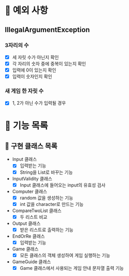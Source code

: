 # 🚀 예외 사항

## IllegalArgumentException

### 3자리의 수

- [x] 세 자릿 수가 아닌지 확인
- [x] 각 자리의 숫자 중에 중복이 있는지 확인
- [x] 입력에 0이 있는지 확인
- [x] 입력이 숫자인지 확인

### 새 게임 한 자릿 수

- [x] 1, 2가 아닌 수가 입력될 경우

# 🚀 기능 목록

## 🚀 구현 클래스 목록

- Input 클래스
  - [x] 입력받는 기능
  - [x] String을 List로 바꾸는 기능
- InputValidity 클래스
  - [x] Input 클래스에 들어오는 input의 유효성 검사
- Computer 클래스
  - [x] random 값을 생성하는 기능
  - [x] int 값을 character로 만드는 기능
- CompareTwoList 클래스
  - [x] 두 리스트 비교
- Output 클래스
  - [x] 받은 리스트로 출력하는 기능
- EndOrRe 클래스
  - [x] 입력받는 기능
- Game 클래스
  - [x] 모든 클래스의 객체 생성하여 게임 실행하는 기능
- GameGuide 클래스
  - [x] Game 클래스에서 사용되는 게임 안내 문자열 출력 기능
